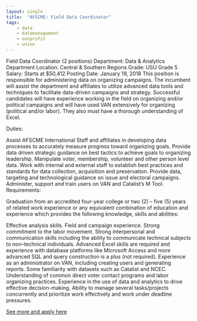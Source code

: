```yaml
---
layout: single
title:  "AFSCME: Field Data Coordinator"
tags: 
    - data
    - datamanagement
    - nonprofit
    - union
---
```

Field Data Coordinator (2 positions)
Department:	Data & Analytics Department
Location:	Central & Southern Regions
Grade:	USU Grade 5
Salary:	Starts at $50,412
Posting Date:	January 19, 2018
This position is responsible for administering data on organizing campaigns.  The incumbent will assist the department and affiliates to utilize advanced data tools and techniques to facilitate data-driven campaigns and strategy. Successful candidates will have experience working in the field on organizing and/or political campaigns and will have used VAN extensively for organizing (political and/or labor).  They also must have a thorough understanding of Excel.

Duties:

Assist AFSCME International Staff and affiliates in developing data processes to accurately measure progress toward organizing goals.
Provide data driven strategic guidance on best tactics to achieve goals to organizing leadership.
Manipulate voter, membership, volunteer and other person level data.
Work with internal and external staff to establish best practices and standards for data collection, acquisition and preservation.
Provide data, targeting and technological guidance on issue and electoral campaigns.
Administer, support and train users on VAN and Catalist’s M Tool.
Requirements:

Graduation from an accredited four-year college or two (2) – five (5) years of related work experience or any equivalent combination of education and experience which provides the following knowledge, skills and abilities:

Effective analysis skills.
Field and campaign experience.
Strong commitment to the labor movement.
Strong interpersonal and communication skills including the ability to communicate technical subjects to non–technical individuals.
Advanced Excel skills are required and experience with database platforms like Microsoft Access and more advanced SQL and query construction is a plus (not required).
Experience as an administrator on VAN, including creating users and generating reports.
Some familiarity with datasets such as Catalist and NCEC.
Understanding of common direct voter contact programs and labor organizing practices.
Experience in the use of data and analytics to drive effective decision-making. 
Ability to manage several tasks/projects concurrently and prioritize work effectively and work under deadline pressures.

[See more and apply here](https://www.afscme.org/union/employment/field-data-coordinator-2-positions)
